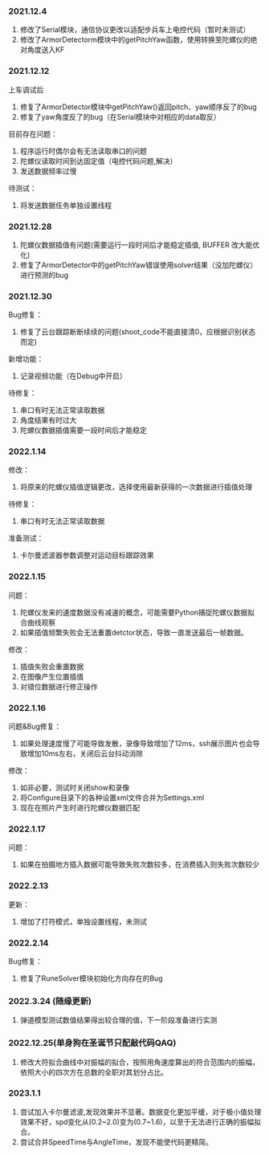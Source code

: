 ### 2021.12.4
1. 修改了Serial模块，通信协议更改以适配步兵车上电控代码（暂时未测试）
2. 修改了ArmorDetectorm模块中的getPitchYaw函数，使用转换至陀螺仪的绝对角度送入KF


### 2021.12.12
上车调试后
1. 修复了ArmorDetector模块中getPitchYaw()返回pitch、yaw顺序反了的bug
2. 修复了yaw角度反了的bug（在Serial模块中对相应的data取反）

目前存在问题：
1. 程序运行时偶尔会有无法读取串口的问题
2. 陀螺仪读取时间到达固定值（电控代码问题,解决）
3. 发送数据频率过慢

待测试：
1. 将发送数据任务单独设置线程


### 2021.12.28
1. 陀螺仪数据插值有问题(需要运行一段时间后才能稳定插值, BUFFER 改大能优化)
1. 修复了ArmorDetector中的getPitchYaw错误使用solver结果（没加陀螺仪）进行预测的bug


### 2021.12.30
Bug修复：
1. 修复了云台跟踪断断续续的问题(shoot_code不能直接清0，应根据识别状态而定)

新增功能：
1. 记录视频功能（在Debug中开启）

待修复：
1. 串口有时无法正常读取数据
2. 角度结果有时过大
3. 陀螺仪数据插值需要一段时间后才能稳定

### 2022.1.14
修改：
1. 将原来的陀螺仪插值逻辑更改，选择使用最新获得的一次数据进行插值处理

待修复：
1. 串口有时无法正常读取数据

准备测试：
1. 卡尔曼滤波器参数调整对运动目标跟踪效果

### 2022.1.15
问题：
1. 陀螺仪发来的速度数据没有减速的概念，可能需要Python捕捉陀螺仪数据拟合曲线观察
2. 如果插值频繁失败会无法重置detctor状态，导致一直发送最后一帧数据。

修改：
1. 插值失败会重置数据
2. 在图像产生位置插值
3. 对错位数据进行修正操作

### 2022.1.16
问题&Bug修复：
1. 如果处理速度慢了可能导致发散，录像导致增加了12ms，ssh展示图片也会导致增加10ms左右，关闭后云台抖动消除

修改：
1. 如非必要，测试时关闭show和录像
2. 将Configure目录下的各种设置xml文件合并为Settings.xml
3. 现在在照片产生时进行陀螺仪数据匹配

### 2022.1.17
问题：
1. 如果在拍摄地方插入数据可能导致失败次数较多，在消费插入则失败次数较少


### 2022.2.13
更新：
1. 增加了打符模式，单独设置线程，未测试


### 2022.2.14
Bug修复：
1. 修复了RuneSolver模块初始化方向存在的Bug

### 2022.3.24 (随缘更新)
1. 弹道模型测试数值结果得出较合理的值，下一阶段准备进行实测

### 2022.12.25(单身狗在圣诞节只配敲代码QAQ)
1. 修改大符拟合曲线中对振幅的拟合，按照用角速度算出的符合范围内的振幅，依照大小的四次方在总数的全职对其划分占比。


### 2023.1.1
1. 尝试加入卡尔曼滤波,发现效果并不显著。数据变化更加平缓，对于极小值处理效果不好，spd变化从(0.2~2.0)变为(0.7~1.6)，以至于无法进行正确的振幅拟合。
2. 尝试合并SpeedTime与AngleTime，发现不能使代码更精简。
